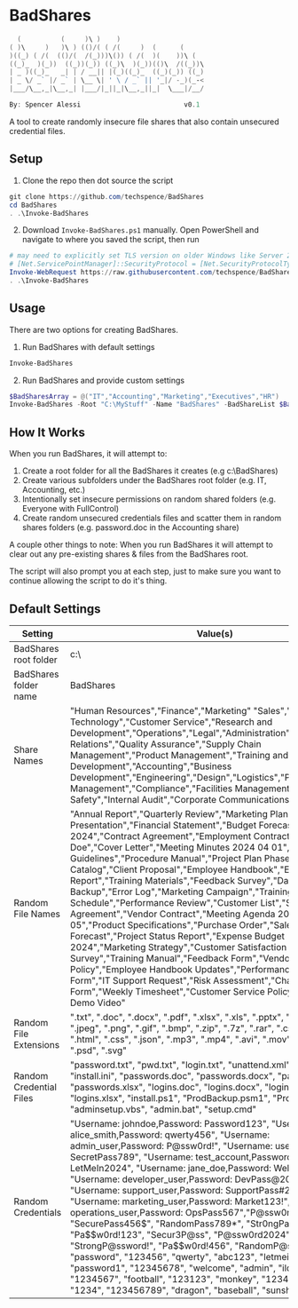 # BadShares

```PowerShell
  (          (     )\ )    )                      
( )\     )   )\ ) (()/( ( /(     )  (      (      
)((_) ( /(  (()/(  /(_)))\()) ( /(  )(    ))\ (   
((_)_  )(_))  ((_))(_)) ((_)\  )(_))(()\  /((_))\
| _ )((_)_   _| | / __|| |(_)((_)_  ((_)(_)) ((_)
| _ \/ _` |/ _` | \__ \| ' \ / _` || '_|/ -_)(_-<
|___/\__,_|\__,_| |___/|_||_|\__,_||_|  \___|/__/

By: Spencer Alessi                          v0.1 
```
A tool to create randomly insecure file shares that also contain unsecured credential files.

## Setup

1. Clone the repo then dot source the script

```PowerShell
git clone https://github.com/techspence/BadShares
cd BadShares
. .\Invoke-BadShares
```

2. Download `Invoke-BadShares.ps1` manually. Open PowerShell and navigate to where you saved the script, then run

```PowerShell
# may need to explicitly set TLS version on older Windows like Server 2016
# [Net.ServicePointManager]::SecurityProtocol = [Net.SecurityProtocolType]::Tls12
Invoke-WebRequest https://raw.githubusercontent.com/techspence/BadShares/main/Invoke-BadShares.ps1 -OutFile Invoke-BadShares.ps1
. .\Invoke-BadShares
```

## Usage

There are two options for creating BadShares.

1. Run BadShares with default settings

```PowerShell
Invoke-BadShares
```

2. Run BadShares and provide custom settings

```PowerShell
$BadSharesArray = @("IT","Accounting","Marketing","Executives","HR")
Invoke-BadShares -Root "C:\MyStuff" -Name "BadShares" -BadShareList $BadSharesArray
```

## How It Works

When you run BadShares, it will attempt to:

1. Create a root folder for all the BadShares it creates (e.g c:\BadShares)
2. Create various subfolders under the BadShares root folder (e.g. IT, Accounting, etc.)
3. Intentionally set insecure permissions on random shared folders (e.g. Everyone with FullControl)
4. Create random unsecured credentials files and scatter them in random shares folders (e.g. password.doc in the Accounting share)

A couple other things to note: When you run BadShares it will attempt to clear out any pre-existing shares & files from the BadShares root.

The script will also prompt you at each step, just to make sure you want to continue allowing the script to do it's thing.

## Default Settings

|Setting|Value(s)|
|-------|--------|
|BadShares root folder|c:\ |
|BadShares folder name|BadShares|
|Share Names|"Human Resources","Finance","Marketing" "Sales","Information Technology","Customer Service","Research and Development","Operations","Legal","Administration","Public Relations","Quality Assurance","Supply Chain Management","Product Management","Training and Development","Accounting","Business Development","Engineering","Design","Logistics","Purchasing","Risk Management","Compliance","Facilities Management","Health and Safety","Internal Audit","Corporate Communications"|
|Random File Names|"Annual Report","Quarterly Review","Marketing Plan","Sales Presentation","Financial Statement","Budget Forecast","Invoice 2024","Contract Agreement","Employment Contract","Resume John Doe","Cover Letter","Meeting Minutes 2024 04 01","Policy Guidelines","Procedure Manual","Project Plan Phase1","Product Catalog","Client Proposal","Employee Handbook","Expense Report","Training Materials","Feedback Survey","Database Backup","Error Log","Marketing Campaign","Training Schedule","Performance Review","Customer List","Service Level Agreement","Vendor Contract","Meeting Agenda 2024 04 05","Product Specifications","Purchase Order","Sales Forecast","Project Status Report","Expense Budget 2024","Marketing Strategy","Customer Satisfaction Survey","Training Manual","Feedback Form","Vendor List","Security Policy","Employee Handbook Updates","Performance Appraisal Form","IT Support Request","Risk Assessment","Change Request Form","Weekly Timesheet","Customer Service Policy","Product Demo Video"|
|Random File Extensions|".txt", ".doc", ".docx", ".pdf", ".xlsx", ".xls", ".pptx", ".ppt", ".jpg", ".jpeg", ".png", ".gif", ".bmp", ".zip", ".7z", ".rar", ".csv", ".xml", ".html", ".css", ".json", ".mp3", ".mp4", ".avi", ".mov", ".wav", ".tiff", ".psd", ".svg"|
|Random Credential Files|"password.txt", "pwd.txt", "login.txt", "unattend.xml", "web.cofig", "install.ini", "passwords.doc", "passwords.docx", "passwords.xls", "passwords.xlsx", "logins.doc", "logins.docx", "logins.xls", "logins.xlsx", "install.ps1", "ProdBackup.psm1", "ProdBackup.psd1", "adminsetup.vbs", "admin.bat", "setup.cmd"|
|Random Credentials|"Username: johndoe,Password: Password123", "Username: alice_smith,Password: qwerty456", "Username: admin_user,Password: P@ssw0rd!", "Username: user123,Password: SecretPass789", "Username: test_account,Password: LetMeIn2024", "Username: jane_doe,Password: Welcome123", "Username: developer_user,Password: DevPass@2024", "Username: support_user,Password: SupportPass#2024", "Username: marketing_user,Password: Market123!", "Username: operations_user,Password: OpsPass567","P@ssw0rd123!", "SecurePass456$", "RandomPass789*", "Str0ngPassword!", "Pa\$\$w0rd!123", "Secur3P@ss", "P@ssw0rd2024", "StrongP@ssword!", "Pa\$\$w0rd!456", "RandomP@ss789", "password", "123456", "qwerty", "abc123", "letmein", "password1", "12345678", "welcome", "admin", "iloveyou", "1234567", "football", "123123", "monkey", "1234567890", "1234", "123456789", "dragon", "baseball", "sunshine"|
